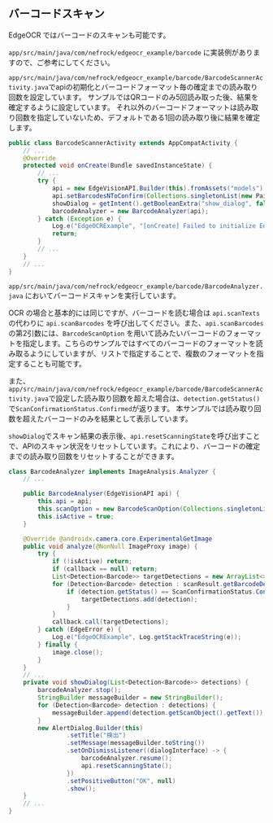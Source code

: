 ## バーコードスキャン

EdgeOCR ではバーコードのスキャンも可能です。

`app/src/main/java/com/nefrock/edgeocr_example/barcode` に実装例がありますので、ご参考にしてください。

`app/src/main/java/com/nefrock/edgeocr_example/barcode/BarcodeScannerActivity.java`でapiの初期化とバーコードフォーマット毎の確定までの読み取り回数を設定しています。
サンプルではQRコードのみ5回読み取った後、結果を確定するように設定しています。
それ以外のバーコードフォーマットは読み取り回数を指定していないため、デフォルトである1回の読み取り後に結果を確定します。

```Java
public class BarcodeScannerActivity extends AppCompatActivity {
    // ...
    @Override
    protected void onCreate(Bundle savedInstanceState) {
        // ...
        try {
            api = new EdgeVisionAPI.Builder(this).fromAssets("models").build();
            api.setBarcodesNToConfirm(Collections.singletonList(new Pair<>(BarcodeFormat.QRCode, 5)));
            showDialog = getIntent().getBooleanExtra("show_dialog", false);
            barcodeAnalyzer = new BarcodeAnalyzer(api);
        } catch (Exception e) {
            Log.e("EdgeOCRExample", "[onCreate] Failed to initialize EdgeOCR", e);
            return;
        }
        // ...
    }
    // ...
}
```

`app/src/main/java/com/nefrock/edgeocr_example/barcode/BarcodeAnalyzer.java` においてバーコードスキャンを実行しています。

OCR の場合と基本的には同じですが、バーコードを読む場合は `api.scanTexts` の代わりに `api.scanBarcodes` を呼び出してください。また、`api.scanBarcodes` の第2引数には、`BarcodeScanOption` を用いて読みたいバーコードのフォーマットを指定します。こちらのサンプルではすべてのバーコードのフォーマットを読み取るようにしていますが、リストで指定することで、複数のフォーマットを指定することも可能です。

また、`app/src/main/java/com/nefrock/edgeocr_example/barcode/BarcodeScannerActivity.java`で設定した読み取り回数を超えた場合は、`detection.getStatus()`で`ScanConfirmationStatus.Confirmed`が返ります。
本サンプルでは読み取り回数を超えたバーコードのみを結果として表示しています。

`showDialog`でスキャン結果の表示後、`api.resetScanningState`を呼び出すことで、APIのスキャン状況をリセットしています。これにより、バーコードの確定までの読み取り回数をリセットすることができます。

```Java
class BarcodeAnalyzer implements ImageAnalysis.Analyzer {
    // ...

    public BarcodeAnalyser(EdgeVisionAPI api) {
        this.api = api;
        this.scanOption = new BarcodeScanOption(Collections.singletonList(BarcodeFormat.Any));
        this.isActive = true;
    }

    @Override @androidx.camera.core.ExperimentalGetImage
    public void analyze(@NonNull ImageProxy image) {
        try {
            if (!isActive) return;
            if (callback == null) return;
            List<Detection<Barcode>> targetDetections = new ArrayList<>();
            for (Detection<Barcode> detection : scanResult.getBarcodeDetections()) {
                if (detection.getStatus() == ScanConfirmationStatus.Confirmed) {
                    targetDetections.add(detection);
                }
            }
            callback.call(targetDetections);
        } catch (EdgeError e) {
            Log.e("EdgeOCRExample", Log.getStackTraceString(e));
        } finally {
            image.close();
        }
    }
    // ...
    private void showDialog(List<Detection<Barcode>> detections) {
        barcodeAnalyzer.stop();
        StringBuilder messageBuilder = new StringBuilder();
        for (Detection<Barcode> detection : detections) {
            messageBuilder.append(detection.getScanObject().getText()).append("\n");
        }
        new AlertDialog.Builder(this)
                .setTitle("検出")
                .setMessage(messageBuilder.toString())
                .setOnDismissListener((dialogInterface) -> {
                    barcodeAnalyzer.resume();
                    api.resetScanningState();
                })
                .setPositiveButton("OK", null)
                .show();
    }
    // ...
}

```

